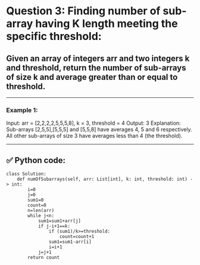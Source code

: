 # Question 3: Finding number of sub-array having K length meeting the specific threshold:

## **Given an array of integers arr and two integers k and threshold, return the number of sub-arrays of size k and average greater than or equal to threshold.**

---

### Example 1:
Input: arr = [2,2,2,2,5,5,5,8], k = 3, threshold = 4
Output: 3
Explanation: Sub-arrays [2,5,5],[5,5,5] and [5,5,8] have averages 4, 5 and 6 respectively. All other sub-arrays of size 3 have averages less than 4 (the threshold).

---

## ✅ Python code:

```
class Solution:
    def numOfSubarrays(self, arr: List[int], k: int, threshold: int) -> int:
        i=0
        j=0
        sum1=0
        count=0
        n=len(arr)
        while j<n:
            sum1=sum1+arr[j]
            if j-i+1==k:
                if (sum1)/k>=threshold:
                    count=count+1
                sum1=sum1-arr[i]
                i=i+1
            j=j+1
        return count
```
